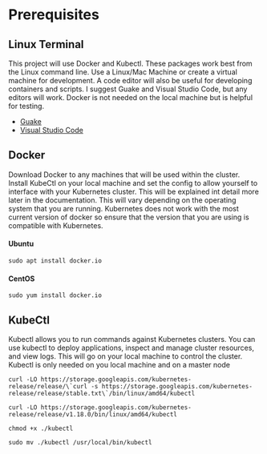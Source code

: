 # **Prerequisites**
## **Linux Terminal**

This project will use Docker and Kubectl. These packages work best from the Linux command line. Use a Linux/Mac Machine or create a virtual machine for development.  A code editor will also be useful for developing containers and scripts. I suggest Guake and Visual Studio Code, but any editors will work. Docker is not needed on the local machine but is helpful for testing. 

* [Guake](http://guake-project.org/)
* [Visual Studio Code](https://code.visualstudio.com/download)

## **Docker**

Download Docker to any machines that will be used within the cluster. Install KubeCtl on your local machine and set the config to allow yourself to interface with your Kubernetes cluster. This will be explained int detail more later in the documentation. This will vary depending on the operating system that you are running. Kubernetes does not work with the most current version of docker so ensure that the version that you are using is compatible with Kubernetes.

#### Ubuntu
    sudo apt install docker.io 


#### CentOS
    sudo yum install docker.io


## **KubeCtl**

Kubectl allows you to run commands against Kubernetes clusters. You can use kubectl to deploy applications, inspect and manage cluster resources, and view logs. This will go on your local machine to control the cluster. Kubectl is only needed on you local machine and on a master node

    curl -LO https://storage.googleapis.com/kubernetes-release/release/\`curl -s https://storage.googleapis.com/kubernetes-release/release/stable.txt\`/bin/linux/amd64/kubectl

    curl -LO https://storage.googleapis.com/kubernetes-release/release/v1.18.0/bin/linux/amd64/kubectl
  
    chmod +x ./kubectl 

    sudo mv ./kubectl /usr/local/bin/kubectl



